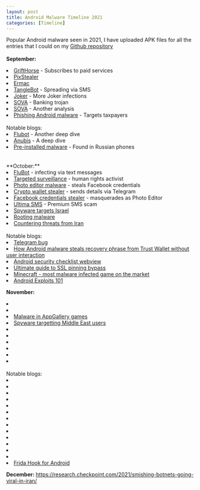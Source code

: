 ```yaml
---
layout: post
title: Android Malware Timeline 2021
categories: [Timeline]
---
```

Popular Android malware seen in 2021, I have uploaded APK files for all the entries that I could on my <a href="https://github.com/sk3ptre/AndroidMalware_2021">Github repository</a>
<br><br>
**September:**

<li><a href="https://blog.zimperium.com/grifthorse-android-trojan-steals-millions-from-over-10-million-victims-globally/">GriftHorse</a> - Subscribes to paid services</li>
<li><a href="https://research.checkpoint.com/2021/pixstealer-a-new-wave-of-android-banking-trojans-abusing-accessibility-services/">PixStealer</a></li>
<li><a href="https://www.threatfabric.com/blogs/ermac-another-cerberus-reborn.html">Ermac</a></li>
<li><a href="https://www.proofpoint.com/us/blog/threat-insight/mobile-malware-tanglebot-untangled">TangleBot</a> - Spreading via SMS</li>
<li><a href="https://labs.k7computing.com/index.php/joker-unleashes-itself-again-on-google-play-store/">Joker</a> - More Joker infections</li>
<li><a href="https://www.threatfabric.com/blogs/sova-new-trojan-with-fowl-intentions.html">SOVA</a> - Banking trojan</li>
<li><a href="https://blog.cyble.com/2021/09/14/deep-dive-analysis-of-s-o-v-a-android-banking-trojan/">SOVA</a> - Another analysis</li>
<li><a href="https://www.mcafee.com/blogs/other-blogs/mcafee-labs/phishing-android-malware-targets-taxpayers-in-india">Phishing Android malware</a> - Targets taxpayers</li>
<br>
Notable blogs:
<li><a href="https://www.telekom.com/en/blog/group/article/flubot-under-the-microscope-636368">Flubot</a> - Another deep dive</li>
<li><a href="https://0x1c3n.tech/anubis-android-malware-analysis">Anubis</a> - A deep dive</li>
<li><a href="https://habr.com/ru/post/575626/">Pre-installed malware</a> - Found in Russian phones</li>
<br><br>
**October:**

<li><a href="https://www.cert.govt.nz/individuals/news-and-events/parcel-delivery-text-message-infecting-android-phones/">FluBot</a> - infecting via text messages</li>
<li><a href="https://www.amnesty.org/en/documents/afr57/4756/2021/en/">Targeted surveillance</a> - human rights activist</li>
<li><a href="https://twitter.com/sh1shk0va/status/1447540805275635723">Photo editor malware</a> - steals Facebook credentials</li>
<li><a href="https://twitter.com/alberto__segura/status/1448170494210068486">Crypto wallet stealer</a> - sends details via Telegram</li>
<li><a href="https://www.bleepingcomputer.com/news/security/photo-editor-android-app-still-sitting-on-google-play-store-is-malware/">Facebook credentials stealer</a> - masquerades as Photo Editor</li>
<li><a href="https://blog.avast.com/premium-sms-scam-apps-on-play-store-avast">Ultima SMS</a> - Premium SMS scam</li>
<li><a href="https://www.bleepingcomputer.com/news/security/android-spyware-apps-target-israel-in-three-year-long-campaign/">Spyware targets Israel</a></li>
<li><a href="https://blog.lookout.com/lookout-discovers-global-rooting-malware-campaign">Rooting malware</a></li>
<li><a href="https://blog.google/threat-analysis-group/countering-threats-iran/">Countering threats from Iran</a></li>

<br>
Notable blogs:
<li><a href="https://arstechnica.com/information-technology/2021/10/researcher-refuses-telegrams-bounty-award-discloses-auto-delete-bug/">Telegram bug</a></li>
<li><a href="https://www.youtube.com/watch?v=cI9GbhspMYY">How Android malware steals recovery phrase from Trust Wallet without user interaction</a></li>
<li><a href="https://blog.oversecured.com/Android-security-checklist-webview/">Android security checklist webview</a></li>
<li><a href="https://redhuntlabs.com/wp-content/uploads/2021/10/Ultimate-Guide-to-SSL-Pinning-Bypass-RedHunt-Labs-Attack-Surface-Management.pdf">Ultimate guide to SSL pinning bypass</a></li>
<li><a href="https://atlasvpn.com/blog/minecraft-most-malware-infected-game-on-the-market-with-228k-users-affected">Minecraft - most malware infected game on the market </a></li>
<li><a href="https://www.youtube.com/watch?v=squuwVQiPgg">Android Exploits 101</a></li>

**November:**
<li><a href="https://threatfabric.com/blogs/deceive-the-heavens-to-cross-the-sea.html"></a></li>
<li><a href="https://securelist.com/scarcruft-surveilling-north-korean-defectors-and-human-rights-activists/105074/"></a></li>
<li><a href="https://news.drweb.com/show/?i=14350&lng=en&c=5">Malware in AppGallery games</a></li>
<li><a href="https://news.sophos.com/en-us/2021/11/23/android-apt-spyware-targeting-middle-east-victims-improves-its-capabilities/">Spyware targetting Middle East users</a></li>
<li><a href="https://news.drweb.com/show/?i=14360&lng=en&c=5"/a></li>
<li><a href="https://securityintelligence.com/posts/brazking-android-malware-upgraded-targeting-brazilian-banks/"></a></li>
<li><a href="https://www.cleafy.com/cleafy-labs/sharkbot-a-new-generation-of-android-trojan-is-targeting-banks-in-europe"></a></li>
<li><a href="https://blog.zimperium.com/phonespy-the-app-based-cyberattack-snooping-south-korean-citizens/"></a></li>
<li><a href="https://labs.k7computing.com/index.php/targeted-smishing-attacks-on-indian-banking-users/"></a></li>
<li><a href="https://www.sophos.com/en-us/medialibrary/pdfs/technical-papers/sophos-2022-threat-report.pdf"></a></li>

<br>
Notable blogs:
<li><a href="https://securelist.com/it-threat-evolution-in-q3-2021-mobile-statistics/105020/"></a></li>
<li><a href="https://therecord.media/north-korean-hackers-posed-as-samsung-recruiters-to-target-security-researchers/"></a></li>
<li><a href="https://www.xda-developers.com/oneplus-nord-2-vulnerability-root-shell/"></a></li>
<li><a href="https://httptoolkit.tech/blog/android-reverse-engineering/"></a></li>
<li><a href="https://www.proofpoint.com/us/blog/email-and-cloud-threats/what-can-cyber-criminal-learn-about-you-using-your-mobile-number"></a></li>
<li><a href="https://valsamaras.medium.com/android-security-workshop-5eadeb50fba"></a></li>
<li><a href="https://github.com/cyberheartmi9/Frida-Guide/blob/main/Frida%20Guide/Frida%20Guide.md"></a></li>
<li><a href="https://maxkersten.nl/wp-content/uploads/2021/11/BHEU21_m3.pdf"></a></li>
<li><a href="https://www.blackhat.com/eu-21/briefings/schedule/index.html#a-deep-dive-into-privacy-dashboard-of-top-android-vendors-24791"></a></li>
<li><a href="https://www.blackhat.com/eu-21/briefings/schedule/index.html#re-route-your-intent-for-privilege-escalation-a-universal-way-to-exploit-android-pendingintents-in-high-profile-and-system-apps-24340"></a></li>
<li><a href="https://onestore.nokia.com/asset/210870"></a></li>
<li><a href="https://github.com/su-vikas/Presentations/blob/main/Sincon2021.MobileAppHardeningRE.pdf"></a></li>
<li><a href="https://blog.oversecured.com/Android-security-checklist-webview/"></a></li>
<li><a href="https://github.com/cyberheartmi9/Frida-Guide/blob/main/Frida%20Guide/Frida%20Guide.md">Frida Hook for Android</a></li>


**December:**
https://research.checkpoint.com/2021/smishing-botnets-going-viral-in-iran/

<br><br><br>
